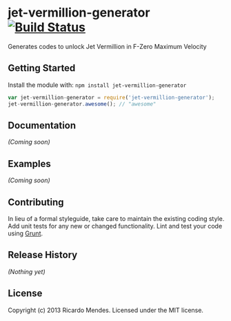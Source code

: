 # jet-vermillion-generator [![Build Status](https://secure.travis-ci.org/locks/jet-vermillion-generator.png?branch=master)](http://travis-ci.org/locks/jet-vermillion-generator)

Generates codes to unlock Jet Vermillion in F-Zero Maximum Velocity

## Getting Started
Install the module with: `npm install jet-vermillion-generator`

```javascript
var jet-vermillion-generator = require('jet-vermillion-generator');
jet-vermillion-generator.awesome(); // "awesome"
```

## Documentation
_(Coming soon)_

## Examples
_(Coming soon)_

## Contributing
In lieu of a formal styleguide, take care to maintain the existing coding style. Add unit tests for any new or changed functionality. Lint and test your code using [Grunt](http://gruntjs.com/).

## Release History
_(Nothing yet)_

## License
Copyright (c) 2013 Ricardo Mendes. Licensed under the MIT license.
